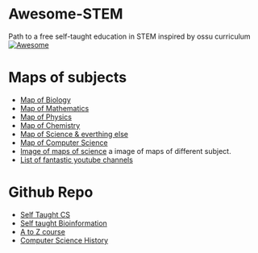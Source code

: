 # Awesome-STEM
Path to a free self-taught education in STEM inspired by ossu curriculum   [![Awesome](https://cdn.rawgit.com/sindresorhus/awesome/d7305f38d29fed78fa85652e3a63e154dd8e8829/media/badge.svg)](https://github.com/sindresorhus/awesome)
# Maps of subjects
* [Map of Biology](https://www.youtube.com/watch?v=wENhHnJI1ys&list=PLOYRlicwLG3St5aEm02ncj-sPDJwmojIS&index=4)
* [Map of Mathematics](https://www.youtube.com/watch?v=OmJ-4B-mS-Y&list=PLOYRlicwLG3St5aEm02ncj-sPDJwmojIS&index=2)
* [Map of Physics](https://www.youtube.com/watch?v=ZihywtixUYo&list=PLOYRlicwLG3St5aEm02ncj-sPDJwmojIS&index=1)
* [Map of Chemistry](https://www.youtube.com/watch?v=P3RXtoYCW4M&list=PLOYRlicwLG3St5aEm02ncj-sPDJwmojIS&index=5)
* [Map of Science & everthing else](https://www.youtube.com/watch?v=ohyai6GIRZg&list=PLOYRlicwLG3St5aEm02ncj-sPDJwmojIS&index=6)
* [Map of Computer Science](https://www.youtube.com/watch?v=SzJ46YA_RaA&list=PLOYRlicwLG3St5aEm02ncj-sPDJwmojIS&index=3)
* [Image of maps of science](https://imgur.com/gallery/XKDvc) a image of maps of different subject.
* [List of fantastic youtube channels](https://standard.tv/)
# Github Repo
* [Self Taught CS](https://github.com/ossu/computer-science#readme)
* [Self taught Bioinformation](https://github.com/ossu/bioinformatics)
* [A to Z course](https://github.com/dipakkr/A-to-Z-Resources-for-Students)
* [Computer Science History](https://github.com/watson/awesome-computer-history)
